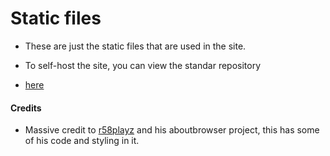 # Static files

- These are just the static files
that are used in the site.
- To self-host the site, you can view the standar repository

- [here](https://github.com/natant-network/natant-browser)

#### Credits

- Massive credit to [r58playz](https://github.com/r58playz) and his aboutbrowser project, this has some of his code and styling in it.
